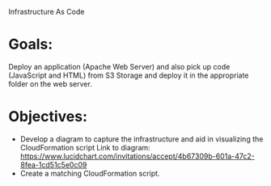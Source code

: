 Infrastructure As Code

# Goals:
Deploy an application (Apache Web Server) and also pick up code (JavaScript and HTML) from S3 Storage and deploy it in the appropriate folder on the web server.

# Objectives:
* Develop a diagram to capture the infrastructure and aid in visualizing the CloudFormation script
Link to diagram: https://www.lucidchart.com/invitations/accept/4b67309b-601a-47c2-8fea-1cd51c5e0c09
* Create a matching CloudFormation script.
